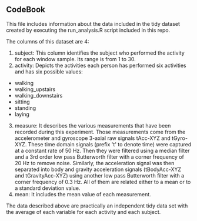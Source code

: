 ## CodeBook

This file includes information about the data included in the tidy dataset created by executing the run_analysis.R script included in this repo.

The columns of this dataset are 4:

1. subject: This column identifies the subject who performed the activity for each window sample. Its range is from 1 to 30.
2. activity: Depicts the activities each person has performed six activities and has six possible values:
  * walking
  * walking_upstairs
  * walking_downstairs
  * sitting
  * standing
  * laying
3. measure: It describes the various measurements that have been recorded during this experiment. Those measurements come from the accelerometer and gyroscope 3-axial raw signals tAcc-XYZ and tGyro-XYZ. These time domain signals (prefix 't' to denote time) were captured at a constant rate of 50 Hz. Then they were filtered using a median filter and a 3rd order low pass Butterworth filter with a corner frequency of 20 Hz to remove noise. Similarly, the acceleration signal was then separated into body and gravity acceleration signals (tBodyAcc-XYZ and tGravityAcc-XYZ) using another low pass Butterworth filter with a corner frequency of 0.3 Hz. All of them are related either to a mean or to a standard deviation value.
4. mean: It includes the mean value of each measurement.
 
The data described above are practically an independent tidy data set with the average of each variable for each activity and each subject.
